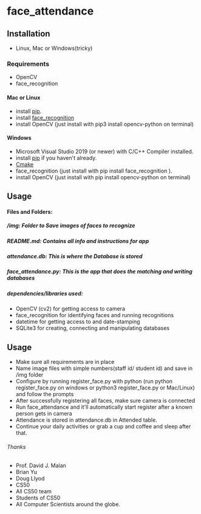 # face_attendance

## Installation
  * Linux, Mac or Windows(tricky)

### Requirements
  * OpenCV
  * face_recognition

#### Mac or Linux
  * install [pip](https://pip.pypa.io/en/stable/installation/).
  * install [face_recognition](https://github.com/ageitgey/face_recognition/blob/master/README.md#installing-on-mac-or-linux)
  * install OpenCV (just install with pip3 install opencv-python on terminal)

#### Windows
  * Microsoft Visual Studio 2019 (or newer) with C/C++ Compiler installed.
  * install [pip](https://pip.pypa.io/en/stable/installation/) if you haven't already.
  * [Cmake](https://cmake.org/download/)
  * face_recognition (just install with pip install face_recognition ).
  * install OpenCV (just install with pip install opencv-python on terminal)

## Usage
#### Files and Folders: 
##### /img: Folder to Save images of faces to recognize
##### README.md: Contains all info and instructions for app
##### attendance.db: This is where the Database is stored
##### face_attendance.py: This is the app that does the matching and writing databases
##### dependencies/libraries used:
   * OpenCV (cv2) for getting access to camera
   * face_recognition for identifying faces and running recognitions
   * datetime for getting access to and date-stamping
   * SQLite3 for creating, connecting and manipulating databases
## Usage
   * Make sure all requirements are in place
   * Name image files with simple numbers(staff id/ student id) and save in /img folder
   * Configure by running register_face.py with python (run python register_face.py on windows or python3 register_face.py or Mac/Linux) and follow the prompts
   * After successfully registering all faces, make sure camera is connected
   * Run face_attendance and it'll automatically start register after a known person gets in camera
   * Attendance is stored in attendance.db in Attended table.
   * Continue your daily activities or grab a cup and coffee and sleep after that.
###### Thanks
   * Prof. David J. Malan
   * Brian Yu
   * Doug Llyod
   * CS50
   * All CS50 team
   * Students of CS50
   * All Computer Scientists around the globe.
